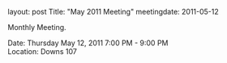 layout: post
Title: "May 2011 Meeting"
meetingdate: 2011-05-12

Monthly Meeting.                                                               
                                                                             
Date: Thursday May 12, 2011 7:00 PM - 9:00 PM                                    
Location: Downs 107                                         
